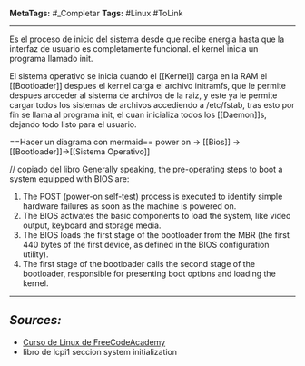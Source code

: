 **MetaTags:** #_Completar
**Tags:** #Linux #ToLink
- - -

Es el proceso de inicio del sistema desde que recibe energia hasta que la interfaz de usuario es completamente funcional. el kernel inicia un programa llamado init.

El sistema operativo se inicia cuando el [[Kernel]] carga en la RAM el [[Bootloader]] despues el kernel carga el archivo initramfs, que le permite despues arcceder al  sistema de archivos de la raiz,  y este ya le permite cargar todos los sistemas de archivos accediendo a /etc/fstab, tras esto por fin se llama al programa init, el cuan inicializa todos los [[Daemon]]s, dejando todo listo para el usuario.

==Hacer un diagrama con mermaid==
power on -> [[Bios]] -> [[Bootloader]]->[[Sistema Operativo]]

// copiado del libro
Generally speaking, the pre-operating steps to boot a system equipped with BIOS are:
1. The POST (power-on self-test) process is executed to identify simple hardware failures as soon
as the machine is powered on.
2. The BIOS activates the basic components to load the system, like video output, keyboard and
storage media.
3. The BIOS loads the first stage of the bootloader from the MBR (the first 440 bytes of the first
device, as defined in the BIOS configuration utility).
4. The first stage of the bootloader calls the second stage of the bootloader, responsible for
presenting boot options and loading the kernel.

- - - 
## ***Sources:***
- [Curso de Linux de FreeCodeAcademy](https://www.youtube.com/watch?v=sWbUDq4S6Y8)
- libro de lcpi1 seccion system initialization